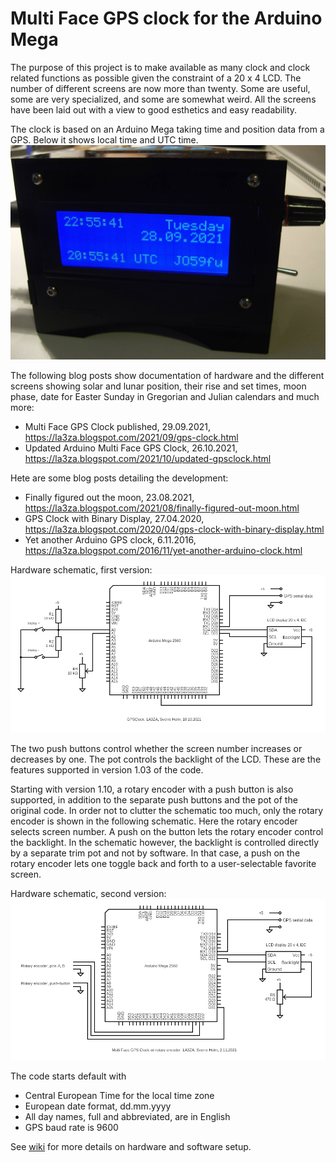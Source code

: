 # Multi Face GPS clock for the Arduino Mega

The purpose of this project is to make available as many clock and clock related functions as possible given the constraint of a 20 x 4 LCD. The number of different screens are now more than twenty. Some are useful, some are very specialized, and some are somewhat weird. All the screens have been laid out with a view to good esthetics and easy readability.

The clock is based on an Arduino Mega taking time and position data from a GPS. Below it shows local time and UTC time. ![Image](GPSClock-00-EU.jpg)

The following blog posts show documentation of hardware and the different screens showing solar and lunar position, their rise and set times, moon phase, date for Easter Sunday in Gregorian and Julian calendars and much more: 
* Multi Face GPS Clock published, 29.09.2021, https://la3za.blogspot.com/2021/09/gps-clock.html
* Updated Arduino Multi Face GPS Clock, 26.10.2021, https://la3za.blogspot.com/2021/10/updated-gpsclock.html

Hete are some blog posts detailing the development:
* Finally figured out the moon,  23.08.2021, https://la3za.blogspot.com/2021/08/finally-figured-out-moon.html
* GPS Clock with Binary Display, 27.04.2020, https://la3za.blogspot.com/2020/04/gps-clock-with-binary-display.html
* Yet another Arduino GPS clock,  6.11.2016, https://la3za.blogspot.com/2016/11/yet-another-arduino-clock.html

Hardware schematic, first version: ![Image](2021-10-18-GPSClock.png)

The two push buttons control whether the screen number increases or decreases by one. The pot controls the backlight of the LCD. These are the features supported in version 1.03 of the code.

Starting with version 1.10, a rotary encoder with a push button is also supported, in addition to the separate push buttons and the pot of the original code. In order not to clutter the schematic too much, only the rotary encoder is shown in the following schematic. Here the rotary encoder selects screen number. A push on the button lets the rotary encoder control the backlight. In the schematic however, the backlight is controlled directly by a separate trim pot and not by software. In that case, a push on the rotary encoder lets one toggle back and forth to a user-selectable favorite screen. 

Hardware schematic, second version: ![Image](2021-11-02-GPSClock-RotaryEncoder.png)

The code starts default with 
* Central European Time for the local time zone
* European date format, dd.mm.yyyy
* All day names, full and abbreviated, are in English
* GPS baud rate is 9600

See [wiki](https://github.com/la3za/Multi-Face-GPS-Clock/wiki) for more details on hardware and software setup.

